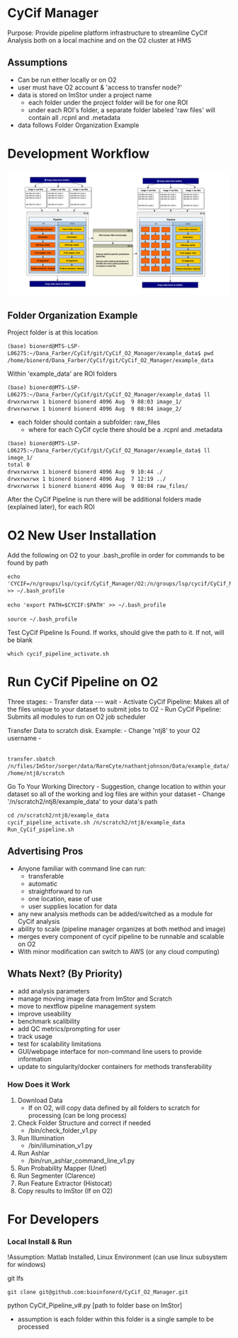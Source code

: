 # CyCif Manager

Purpose: Provide pipeline platform infrastructure to streamline CyCif Analysis both on a local machine and on the O2 cluster at HMS

## Assumptions

- Can be run either locally or on O2
- user must have O2 account & 'access to transfer node?'
- data is stored on ImStor under a project name
	- each folder under the project folder will be for one ROI 
	- under each ROI's folder, a separate folder labeled 'raw files' will contain all .rcpnl and .metadata
- data follows Folder Organization Example

# Development Workflow
![GitHub Logo](/images/CyCif_Pipeline_Plan.tif)



## Folder Organization Example 

Project folder is at this location

```{bash, eval==FALSE}
(base) bionerd@MTS-LSP-L06275:~/Dana_Farber/CyCif/git/CyCif_O2_Manager/example_data$ pwd
/home/bionerd/Dana_Farber/CyCif/git/CyCif_O2_Manager/example_data
```

Within 'example_data' are ROI folders

```{bash, eval==FALSE}
(base) bionerd@MTS-LSP-L06275:~/Dana_Farber/CyCif/git/CyCif_O2_Manager/example_data$ ll
drwxrwxrwx 1 bionerd bionerd 4096 Aug  9 08:03 image_1/
drwxrwxrwx 1 bionerd bionerd 4096 Aug  9 08:04 image_2/
```
- each folder should contain a subfolder: raw_files
	- where for each CyCif cycle there should be a .rcpnl and .metadata 
```{bash,eval==FALSE}
(base) bionerd@MTS-LSP-L06275:~/Dana_Farber/CyCif/git/CyCif_O2_Manager/example_data$ ll image_1/
total 0
drwxrwxrwx 1 bionerd bionerd 4096 Aug  9 10:44 ./
drwxrwxrwx 1 bionerd bionerd 4096 Aug  7 12:19 ../
drwxrwxrwx 1 bionerd bionerd 4096 Aug  9 08:04 raw_files/
```
After the CyCif Pipeline is run there will be additional folders made (explained later), for each ROI

# O2 New User Installation

Add the following on O2 to your .bash_profile in order for commands to be found by path

``` {bash,eval==FALSE}
echo 'CYCIF=/n/groups/lsp/cycif/CyCif_Manager/O2:/n/groups/lsp/cycif/CyCif_Manager/bin' >> ~/.bash_profile

echo 'export PATH=$CYCIF:$PATH' >> ~/.bash_profile

source ~/.bash_profile
```
Test CyCif Pipeline Is Found. If works, should give the path to it.  If not, will be blank

```
which cycif_pipeline_activate.sh
```
# Run CyCif Pipeline on O2

Three stages:
 	- Transfer data --- wait
	- Activate CyCif Pipeline: Makes all of the files unique to your dataset to submit jobs to O2
 	- Run CyCif Pipeline: Submits all modules to run on O2 job scheduler

Transfer Data to scratch disk.  Example:
        - Change 'ntj8' to your O2 username
	-  

``` {bash, eval == FALSE}

transfer.sbatch /n/files/ImStor/sorger/data/RareCyte/nathantjohnson/Data/example_data/ /home/ntj8/scratch
```
Go To Your Working Directory
	- Suggestion, change location to within your dataset so all of the working and log files are within your dataset
	- Change '/n/scratch2/ntj8/example_data' to your data's path
```
cd /n/scratch2/ntj8/example_data
cycif_pipeline_activate.sh /n/scratch2/ntj8/example_data
Run_CyCif_pipeline.sh
```

## Advertising Pros

- Anyone familiar with command line can run:
	- transferable
	- automatic
	- straightforward to run
	- one location, ease of use
	- user supplies location for data
- any new analysis methods can be added/switched as a module for CyCif analysis
- ability to scale (pipeline manager organizes at both method and image)
- merges every component of cycif pipeline to be runnable and scalable on O2
- With minor modification can switch to AWS (or any cloud computing) 

## Whats Next? (By Priority)

- add analysis parameters
- manage moving image data from ImStor and Scratch
- move to nextflow pipeline management system
- improve useability 
- benchmark scalibility
- add QC metrics/prompting for user 
- track usage
- test for scalability limitations
- GUI/webpage interface for non-command line users to provide information
- update to singularity/docker containers for methods transferability

### How Does it Work

1) Download Data
	- If on O2, will copy data defined by all folders to scratch for processing (can be long process)
2) Check Folder Structure and correct if needed
	- /bin/check_folder_v1.py
3) Run Illumination 
	- /bin/illumination_v1.py
4) Run Ashlar
	- /bin/run_ashlar_command_line_v1.py
5) Run Probability Mapper (Unet)
6) Run Segmenter (Clarence)
7) Run Feature Extractor (Histocat) 
8) Copy results to ImStor (If on O2)

# For Developers

### Local Install & Run

!Assumption: Matlab Installed, Linux Environment (can use linux subsystem for windows)

git lfs
``` {bash, eval==FALSE}
git clone git@github.com:bioinfonerd/CyCif_O2_Manager.git
```

python CyCif_Pipeline_v#.py [path to folder base on ImStor]
- assumption is each folder within this folder is a single sample to be processed


